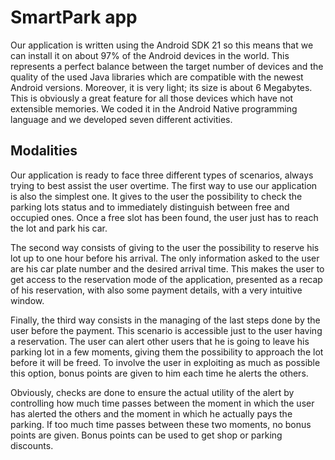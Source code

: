 # SmartPark app
Our application is written using the Android SDK 21 so this means that we can install it on about 97% of the Android devices in the world. This represents a perfect balance between the target number of devices and the quality of the used Java libraries which are compatible with the newest Android versions.
Moreover, it is very light; its size is about 6 Megabytes. This is obviously a great feature for all those devices which have not extensible memories. 
We coded it in the Android Native programming language and we developed seven different activities.

## Modalities
Our application is ready to face three different types of scenarios, always trying to best assist the user overtime.
The first way to use our application is also the simplest one. It gives to the user the possibility to check the parking lots status and to immediately distinguish between free and occupied ones. Once a free slot has been found, the user just has to reach the lot and park his car.

The second way consists of giving to the user the possibility to reserve his lot up to one hour before his arrival. The only information asked to the user are his car plate number and the desired arrival time. This makes the user to get access to the reservation mode of the application, presented as a recap of his reservation, with also some payment details, with a very intuitive window. 

Finally, the third way consists in the managing of the last steps done by the user before the payment. This scenario is accessible just to the user having a reservation. The user can alert other users that he is going to leave his parking lot in a few moments, giving them the possibility to approach the lot before it will be freed.
To involve the user in exploiting as much as possible this option, bonus points are given to him each time he alerts the others. 

Obviously, checks are done to ensure the actual utility of the alert by controlling how much time passes between the moment in which the user has alerted the others and the moment in which he actually pays the parking. If too much time passes between these two moments, no bonus points are given. Bonus points can be used to get shop or parking discounts.
